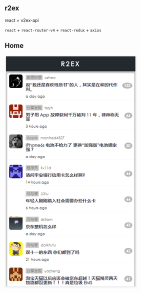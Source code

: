 ## r2ex

react + v2ex-api

`react` + `react-router-v4` + `react-redux` + `axios`

## Home

![Home](https://github.com/daoyi7/r-2ex/blob/master/img/home.png)
